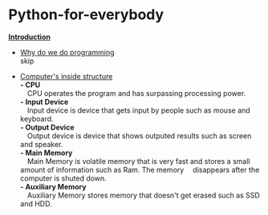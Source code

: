 # Python-for-everybody
<ins>**Introduction**</ins>

- <ins>Why do we do programming</ins> <br />
  skip

- <ins>Computer's inside structure</ins> <br />
  **- CPU** <br />
    &emsp;CPU operates the program and has surpassing processing power. <br />
  **- Input Device** <br />
    &emsp;Input device is device that gets input by people such as mouse and keyboard. <br />
  **- Output Device** <br />
    &emsp;Output device is device that shows outputed results such as screen and speaker. <br />
  **- Main Memory** <br />
      &emsp;Main Memory is volatile memory that is very fast and stores a small amount of information such as Ram. The memory &emsp;disappears after the computer is shuted down.<br />
  **- Auxiliary Memory** <br />
    &emsp;Auxiliary Memory stores memory that doesn't get erased such as SSD and HDD. <br /><br /><br />
    

  
